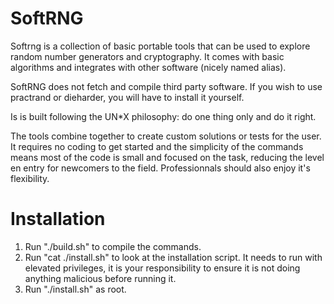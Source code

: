 # SoftRNG

Softrng is a collection of basic portable tools that can be used to explore random number generators and cryptography. It comes with basic algorithms and integrates with other software (nicely named alias).

SoftRNG does not fetch and compile third party software. If you wish to use practrand or dieharder, you will have to install it yourself.

Is is built following the UN*X philosophy: do one thing only and do it right. 

The tools combine together to create custom solutions or tests for the user. It requires no coding to get started and the simplicity of the commands means most of the code is small and focused on the task, reducing the level en entry for newcomers to the field. Professionnals should also enjoy it's flexibility.

# Installation

1. Run "./build.sh" to compile the commands.
2. Run "cat ./install.sh" to look at the installation script. It needs to run with elevated privileges, it is your responsibility to ensure it is not doing anything malicious before running it.
3. Run "./install.sh" as root.
